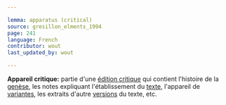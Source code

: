 ```yaml
---

lemma: apparatus (critical)
source: gresillon_elments_1994
page: 241
language: French
contributor: wout
last_updated_by: wout

---
```


**Appareil critique:** partie d'une [édition critique](editionGenetic.html) qui contient l'histoire de la [genèse](genesis.html), les notes expliquant l'établissement du [texte](text.html), l'appareil de [variantes](variant.html), les extraits d'autre [versions](version.html) du texte, etc.

